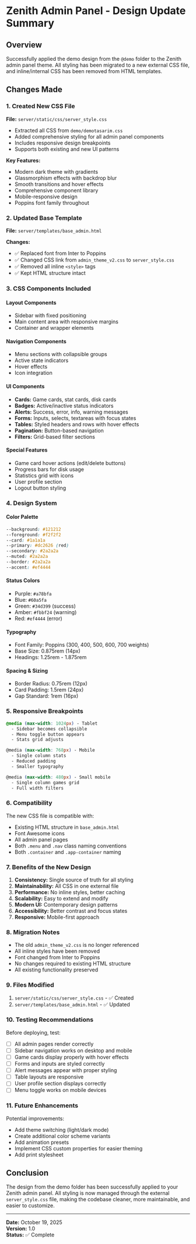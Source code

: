 # Zenith Admin Panel - Design Update Summary

## Overview
Successfully applied the demo design from the `@demo` folder to the Zenith admin panel theme. All styling has been migrated to a new external CSS file, and inline/internal CSS has been removed from HTML templates.

## Changes Made

### 1. Created New CSS File
**File:** `server/static/css/server_style.css`

- Extracted all CSS from `demo/demotasarim.css`
- Added comprehensive styling for all admin panel components
- Includes responsive design breakpoints
- Supports both existing and new UI patterns

**Key Features:**
- Modern dark theme with gradients
- Glassmorphism effects with backdrop blur
- Smooth transitions and hover effects
- Comprehensive component library
- Mobile-responsive design
- Poppins font family throughout

### 2. Updated Base Template
**File:** `server/templates/base_admin.html`

**Changes:**
- ✅ Replaced font from Inter to Poppins
- ✅ Changed CSS link from `admin_theme_v2.css` to `server_style.css`
- ✅ Removed all inline `<style>` tags
- ✅ Kept HTML structure intact

### 3. CSS Components Included

#### Layout Components
- Sidebar with fixed positioning
- Main content area with responsive margins
- Container and wrapper elements

#### Navigation Components
- Menu sections with collapsible groups
- Active state indicators
- Hover effects
- Icon integration

#### UI Components
- **Cards:** Game cards, stat cards, disk cards
- **Badges:** Active/inactive status indicators
- **Alerts:** Success, error, info, warning messages
- **Forms:** Inputs, selects, textareas with focus states
- **Tables:** Styled headers and rows with hover effects
- **Pagination:** Button-based navigation
- **Filters:** Grid-based filter sections

#### Special Features
- Game card hover actions (edit/delete buttons)
- Progress bars for disk usage
- Statistics grid with icons
- User profile section
- Logout button styling

### 4. Design System

#### Color Palette
```css
--background: #121212
--foreground: #f2f2f2
--card: #1a1a1a
--primary: #dc2626 (red)
--secondary: #2a2a2a
--muted: #2a2a2a
--border: #2a2a2a
--accent: #ef4444
```

#### Status Colors
- Purple: `#a78bfa`
- Blue: `#60a5fa`
- Green: `#34d399` (success)
- Amber: `#fbbf24` (warning)
- Red: `#ef4444` (error)

#### Typography
- Font Family: Poppins (300, 400, 500, 600, 700 weights)
- Base Size: 0.875rem (14px)
- Headings: 1.25rem - 1.875rem

#### Spacing & Sizing
- Border Radius: 0.75rem (12px)
- Card Padding: 1.5rem (24px)
- Gap Standard: 1rem (16px)

### 5. Responsive Breakpoints

```css
@media (max-width: 1024px) - Tablet
  - Sidebar becomes collapsible
  - Menu toggle button appears
  - Stats grid adjusts

@media (max-width: 768px) - Mobile
  - Single column stats
  - Reduced padding
  - Smaller typography

@media (max-width: 480px) - Small mobile
  - Single column games grid
  - Full width filters
```

### 6. Compatibility

The new CSS file is compatible with:
- Existing HTML structure in `base_admin.html`
- Font Awesome icons
- All admin panel pages
- Both `.menu` and `.nav` class naming conventions
- Both `.container` and `.app-container` naming

### 7. Benefits of the New Design

1. **Consistency:** Single source of truth for all styling
2. **Maintainability:** All CSS in one external file
3. **Performance:** No inline styles, better caching
4. **Scalability:** Easy to extend and modify
5. **Modern UI:** Contemporary design patterns
6. **Accessibility:** Better contrast and focus states
7. **Responsive:** Mobile-first approach

### 8. Migration Notes

- The old `admin_theme_v2.css` is no longer referenced
- All inline styles have been removed
- Font changed from Inter to Poppins
- No changes required to existing HTML structure
- All existing functionality preserved

### 9. Files Modified

1. `server/static/css/server_style.css` - ✅ Created
2. `server/templates/base_admin.html` - ✅ Updated

### 10. Testing Recommendations

Before deploying, test:
- [ ] All admin pages render correctly
- [ ] Sidebar navigation works on desktop and mobile
- [ ] Game cards display properly with hover effects
- [ ] Forms and inputs are styled correctly
- [ ] Alert messages appear with proper styling
- [ ] Table layouts are responsive
- [ ] User profile section displays correctly
- [ ] Menu toggle works on mobile devices

### 11. Future Enhancements

Potential improvements:
- Add theme switching (light/dark mode)
- Create additional color scheme variants
- Add animation presets
- Implement CSS custom properties for easier theming
- Add print stylesheet

## Conclusion

The design from the demo folder has been successfully applied to your Zenith admin panel. All styling is now managed through the external `server_style.css` file, making the codebase cleaner, more maintainable, and easier to customize.

---
**Date:** October 19, 2025  
**Version:** 1.0  
**Status:** ✅ Complete
